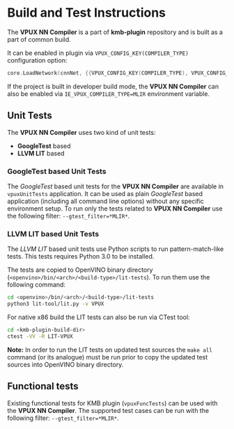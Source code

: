 # Build and Test Instructions

The **VPUX NN Compiler** is a part of **kmb-plugin** repository and is built as a part of common build.

It can be enabled in plugin via `VPUX_CONFIG_KEY(COMPILER_TYPE)` configuration option:

```C++
core.LoadNetwork(cnnNet, {{VPUX_CONFIG_KEY(COMPILER_TYPE), VPUX_CONFIG_VALUE(MLIR)}});
```

If the project is built in developer build mode, the **VPUX NN Compiler** can also be enabled
via `IE_VPUX_COMPILER_TYPE=MLIR` environment variable.

## Unit Tests

The **VPUX NN Compiler** uses two kind of unit tests:

* **GoogleTest** based
* **LLVM LIT** based

### GoogleTest based Unit Tests

The *GoogleTest* based unit tests for the **VPUX NN Compiler** are available in `vpuxUnitTests` application.
It can be used as plain *GoogleTest* based application (including all command line options) without any specific environment setup.
To run only the tests related to **VPUX NN Compiler** use the following filter: `--gtest_filter=*MLIR*`.

### LLVM LIT based Unit Tests

The *LLVM LIT* based unit tests use Python scripts to run pattern-match-like tests.
This tests requires Python 3.0 to be installed.

The tests are copied to OpenVINO binary directory (`<openvino>/bin/<arch>/<build-type>/lit-tests`).
To run them use the following command:

```bash
cd <openvino>/bin/<arch>/<build-type>/lit-tests
python3 lit-tool/lit.py -v VPUX
```

For native x86 build the LIT tests can also be run via CTest tool:

```bash
cd <kmb-plugin-build-dir>
ctest -VV -R LIT-VPUX
```

**Note:** In order to run the LIT tests on updated test sources the `make all` command (or its analogue) must be run prior
to copy the updated test sources into OpenVINO binary directory.

## Functional tests

Existing functional tests for KMB plugin (`vpuxFuncTests`) can be used with the **VPUX NN Compiler**.
The supported test cases can be run with the following filter: `--gtest_filter=*MLIR*`.
